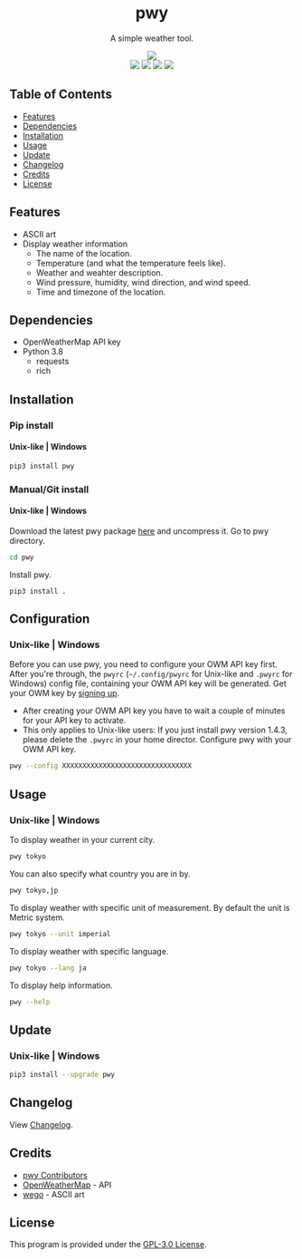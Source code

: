 <div align="center">
    <h1>pwy</h1>
    <p>A simple weather tool.</p>
    <img src="https://raw.githubusercontent.com/noqqlint/windybroth.github.io/master/images/pwy.png"><br>
    <a href="https://pypi.org/project/pwy"><img src="https://img.shields.io/pypi/v/pwy"></a>
    <a href="https://openweathermap.org/api"><img src="https://img.shields.io/badge/openweathermap-api-blue"></a>
    <a href="#"><img src="https://static.pepy.tech/personalized-badge/pwy?period=total&units=none&left_color=grey&right_color=blue&left_text=downloads"></a>
    <a href="https://github.com/noqqlint/pwy/blob/master/LICENSE"><img src="https://img.shields.io/pypi/l/pwy?color=blue"></a>
</div>


## Table of Contents
* [Features](#features)
* [Dependencies](#dependencies)
* [Installation](#installation)
* [Usage](#usage)
* [Update](#update)
* [Changelog](#changelog)
* [Credits](#credits)
* [License](#license)


## Features
* ASCII art
* Display weather information
    * The name of the location.
    * Temperature (and what the temperature feels like).
    * Weather and weahter description.
    * Wind pressure, humidity, wind direction, and wind speed.
    * Time and timezone of the location.


## Dependencies
* OpenWeatherMap API key
* Python 3.8
    * requests
	* rich


## Installation
### Pip install
#### Unix-like | Windows
```sh
pip3 install pwy
```

### Manual/Git install
#### Unix-like | Windows

Download the latest pwy package [here](https://github.com/noqqlint/pwy/releases/latest) and uncompress it.
Go to pwy directory.
```sh
cd pwy
```
Install pwy.
```
pip3 install .
```


## Configuration
### Unix-like | Windows
Before you can use pwy, you need to configure your OWM API key first. After you're through, the `pwyrc` (`~/.config/pwyrc` for Unix-like and `.pwyrc` for Windows) config file, containing your OWM API key will be generated. Get your OWM key by [signing up](https://home.openweathermap.org/users/sign_up).

* After creating your OWM API key you have to wait a couple of minutes for your API key to activate.
* This only applies to Unix-like users: If you just install pwy version 1.4.3, please delete the `.pwyrc` in your home director.
Configure pwy with your OWM API key.
```sh
pwy --config XXXXXXXXXXXXXXXXXXXXXXXXXXXXXXXX
```


## Usage
### Unix-like | Windows
To display weather in your current city.
```sh
pwy tokyo
```

You can also specify what country you are in by.
```sh
pwy tokyo,jp
```

To display weather with specific unit of measurement. By default the unit is Metric system.
```sh
pwy tokyo --unit imperial
```
To display weather with specific language.
```sh
pwy tokyo --lang ja
```
To display help information.
```sh
pwy --help
```


## Update
### Unix-like | Windows
```sh
pip3 install --upgrade pwy
```


## Changelog
View [Changelog](https://github.com/noqqlint/pwy/blob/master/CHANGELOG.md).


## Credits
* [pwy Contributors](https://github.com/noqqlint/pwy/graphs/contributors)
* [OpenWeatherMap](https://openweathermap.org/current) - API
* [wego](https://github.com/schachmat/wego) - ASCII art


## License
This program is provided under the [GPL-3.0 License](https://github.com/noqqlint/pwy/blob/master/LICENSE).
